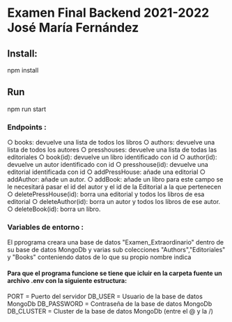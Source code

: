 # Examen Final Backend 2021-2022 José María Fernández
## Install:
npm install
## Run
npm run start
### Endpoints :
○ books: devuelve una lista de todos los libros
○ authors: devuelve una lista de todos los autores
○ presshouses: devuelve una lista de todas las editoriales
○ book(id): devuelve un libro identificado con id
○ author(id): devuelve un autor identificado con id
○ presshouse(id): devuelve una editorial identificada con id
○ addPressHouse: añade una editorial
○ addAuthor: añade un autor.
○ addBook: añade un libro para este campo se le necesitará pasar el id del autor y el id de la Editorial a la que pertenecen
○ deletePressHouse(id): borra una editorial y todos los libros de esa editorial
○ deleteAuthor(id): borra un autor y todos los libros de ese autor.
○ deleteBook(id): borra un libro.

### Variables de entorno :
El pprograma creara una base de datos "Examen_Extraordinario" dentro de su base de datos MongoDb y varias sub colecciones "Authors","Editoriales" y "Books" conteniendo datos de lo que su propio nombre indica
#### Para que el programa funcione se tiene que icluir en la carpeta fuente un archivo .env con la siguiente estructura:


PORT = Puerto del servidor
DB_USER = Usuario de la base de datos MongoDb 
DB_PASSWORD = Contraseña de la base de datos MongoDb
DB_CLUSTER = Cluster de la base de datos MongoDb (entre el @ y la /)


